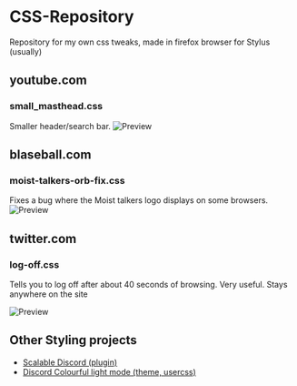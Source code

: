 # CSS-Repository
Repository for my own css tweaks, made in firefox browser for Stylus (usually)

## youtube.com
### small_masthead.css
Smaller header/search bar.
![Preview](https://downloadmoredownloads.download/i/g0f1zb2f.png)

## blaseball.com
### moist-talkers-orb-fix.css
Fixes a bug where the Moist talkers logo displays on some browsers.
![Preview](https://downloadmoredownloads.download/i/jwwpkbav.png)

## twitter.com
### log-off.css
Tells you to log off after about 40 seconds of browsing. Very useful. Stays anywhere on the site

![Preview](https://downloadmoredownloads.download/i/0mt8fjn6.png)

## Other Styling projects
- [Scalable Discord (plugin)](https://github.com/j0lol/Scalable-Discord)
- [Discord Colourful light mode (theme, usercss)](https://github.com/j0lol/i-fixed-discord)
